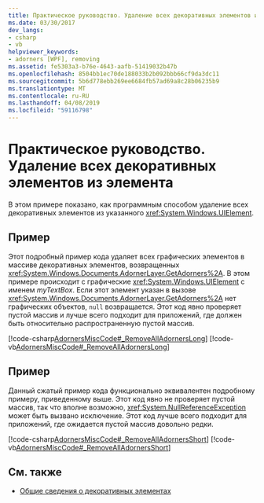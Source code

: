 ```yaml
---
title: Практическое руководство. Удаление всех декоративных элементов из элемента
ms.date: 03/30/2017
dev_langs:
- csharp
- vb
helpviewer_keywords:
- adorners [WPF], removing
ms.assetid: fe5303a3-b76e-4643-aafb-51419032b47b
ms.openlocfilehash: 8504bb1ec70de188033b2b092bbb66cf9da3dc11
ms.sourcegitcommit: 5b6d778ebb269ee6684fb57ad69a8c28b06235b9
ms.translationtype: MT
ms.contentlocale: ru-RU
ms.lasthandoff: 04/08/2019
ms.locfileid: "59116798"
---
```

# <a name="how-to-remove-all-adorners-from-an-element"></a>Практическое руководство. Удаление всех декоративных элементов из элемента
В этом примере показано, как программным способом удаление всех декоративных элементов из указанного <xref:System.Windows.UIElement>.  
  
## <a name="example"></a>Пример  
 Этот подробный пример кода удаляет всех графических элементов в массиве декоративных элементов, возвращенных <xref:System.Windows.Documents.AdornerLayer.GetAdorners%2A>.  В этом примере происходит с графические <xref:System.Windows.UIElement> с именем *myTextBox*.  Если этот элемент указан в вызове <xref:System.Windows.Documents.AdornerLayer.GetAdorners%2A> нет графических объектов, `null` возвращается.  Этот код явно проверяет пустой массив и лучше всего подходит для приложений, где должен быть относительно распространенную пустой массив.  
  
 [!code-csharp[AdornersMiscCode#_RemoveAllAdornersLong](~/samples/snippets/csharp/VS_Snippets_Wpf/AdornersMiscCode/CSharp/Window1.xaml.cs#_removealladornerslong)]
 [!code-vb[AdornersMiscCode#_RemoveAllAdornersLong](~/samples/snippets/visualbasic/VS_Snippets_Wpf/AdornersMiscCode/visualbasic/window1.xaml.vb#_removealladornerslong)]  
  
## <a name="example"></a>Пример  
 Данный сжатый пример кода функционально эквивалентен подробному примеру, приведенному выше. Этот код явно не проверяет пустой массив, так что вполне возможно, <xref:System.NullReferenceException> может быть вызвано исключение.  Этот код лучше всего подходит для приложений, где ожидается пустой массив довольно редки.  
  
 [!code-csharp[AdornersMiscCode#_RemoveAllAdornersShort](~/samples/snippets/csharp/VS_Snippets_Wpf/AdornersMiscCode/CSharp/Window1.xaml.cs#_removealladornersshort)]
 [!code-vb[AdornersMiscCode#_RemoveAllAdornersShort](~/samples/snippets/visualbasic/VS_Snippets_Wpf/AdornersMiscCode/visualbasic/window1.xaml.vb#_removealladornersshort)]  
  
## <a name="see-also"></a>См. также

- [Общие сведения о декоративных элементах](adorners-overview.md)
